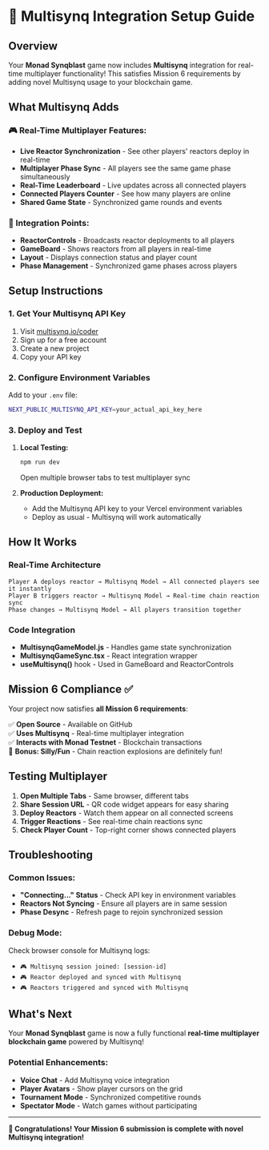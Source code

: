 # 🚀 Multisynq Integration Setup Guide

## Overview

Your **Monad Synqblast** game now includes **Multisynq** integration for real-time multiplayer functionality! This satisfies Mission 6 requirements by adding novel Multisynq usage to your blockchain game.

## What Multisynq Adds

### 🎮 Real-Time Multiplayer Features:
- **Live Reactor Synchronization** - See other players' reactors deploy in real-time
- **Multiplayer Phase Sync** - All players see the same game phase simultaneously  
- **Real-Time Leaderboard** - Live updates across all connected players
- **Connected Players Counter** - See how many players are online
- **Shared Game State** - Synchronized game rounds and events

### 🔗 Integration Points:
- **ReactorControls** - Broadcasts reactor deployments to all players
- **GameBoard** - Shows reactors from all players in real-time
- **Layout** - Displays connection status and player count
- **Phase Management** - Synchronized game phases across players

## Setup Instructions

### 1. Get Your Multisynq API Key
1. Visit [multisynq.io/coder](https://multisynq.io/coder)
2. Sign up for a free account
3. Create a new project
4. Copy your API key

### 2. Configure Environment Variables
Add to your `.env` file:
```bash
NEXT_PUBLIC_MULTISYNQ_API_KEY=your_actual_api_key_here
```

### 3. Deploy and Test
1. **Local Testing:**
   ```bash
   npm run dev
   ```
   Open multiple browser tabs to test multiplayer sync

2. **Production Deployment:**
   - Add the Multisynq API key to your Vercel environment variables
   - Deploy as usual - Multisynq will work automatically

## How It Works

### Real-Time Architecture
```
Player A deploys reactor → Multisynq Model → All connected players see it instantly
Player B triggers reactor → Multisynq Model → Real-time chain reaction sync
Phase changes → Multisynq Model → All players transition together
```

### Code Integration
- **MultisynqGameModel.js** - Handles game state synchronization
- **MultisynqGameSync.tsx** - React integration wrapper
- **useMultisynq()** hook - Used in GameBoard and ReactorControls

## Mission 6 Compliance ✅

Your project now satisfies **all Mission 6 requirements**:

✅ **Open Source** - Available on GitHub  
✅ **Uses Multisynq** - Real-time multiplayer integration  
✅ **Interacts with Monad Testnet** - Blockchain transactions  
🎯 **Bonus: Silly/Fun** - Chain reaction explosions are definitely fun!

## Testing Multiplayer

1. **Open Multiple Tabs** - Same browser, different tabs
2. **Share Session URL** - QR code widget appears for easy sharing
3. **Deploy Reactors** - Watch them appear on all connected screens
4. **Trigger Reactions** - See real-time chain reactions sync
5. **Check Player Count** - Top-right corner shows connected players

## Troubleshooting

### Common Issues:
- **"Connecting..." Status** - Check API key in environment variables
- **Reactors Not Syncing** - Ensure all players are in same session
- **Phase Desync** - Refresh page to rejoin synchronized session

### Debug Mode:
Check browser console for Multisynq logs:
- `🎮 Multisynq session joined: [session-id]`
- `🎮 Reactor deployed and synced with Multisynq`
- `🎮 Reactors triggered and synced with Multisynq`

## What's Next

Your **Monad Synqblast** game is now a fully functional **real-time multiplayer blockchain game** powered by Multisynq! 

### Potential Enhancements:
- **Voice Chat** - Add Multisynq voice integration
- **Player Avatars** - Show player cursors on the grid
- **Tournament Mode** - Synchronized competitive rounds
- **Spectator Mode** - Watch games without participating

---

**🎉 Congratulations! Your Mission 6 submission is complete with novel Multisynq integration!**

